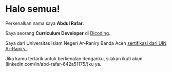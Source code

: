 # Halo semua! 

Perkenalkan nama saya **Abdul Rafar**.<br>

Saya seorang **Curriculum Developer** di [Dicoding](https://www.dicoding.com/).<br>

Saya dari Universitas Islam Negeri Ar-Raniry Banda Aceh [sertifikasi dari UIN Ar-Raniry ](https://uin.ar-raniry.ac.id/index.php/id/pages/sertifikat-akreditasi-uin-ar-raniry).<br>

Jika kamu tertarik untuk berkenalan denganku, silakan ikuti akun (linkedin.com/in/abd-rafar-642a51175/)ku ya.

